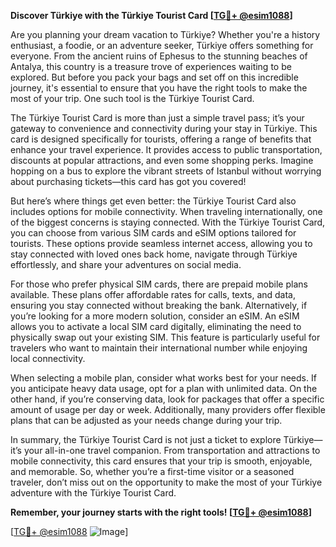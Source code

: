 **Discover Türkiye with the Türkiye Tourist Card [[TG💪+ @esim1088](https://t.me/s/esim1088)]**

Are you planning your dream vacation to Türkiye? Whether you're a history enthusiast, a foodie, or an adventure seeker, Türkiye offers something for everyone. From the ancient ruins of Ephesus to the stunning beaches of Antalya, this country is a treasure trove of experiences waiting to be explored. But before you pack your bags and set off on this incredible journey, it's essential to ensure that you have the right tools to make the most of your trip. One such tool is the Türkiye Tourist Card.

The Türkiye Tourist Card is more than just a simple travel pass; it’s your gateway to convenience and connectivity during your stay in Türkiye. This card is designed specifically for tourists, offering a range of benefits that enhance your travel experience. It provides access to public transportation, discounts at popular attractions, and even some shopping perks. Imagine hopping on a bus to explore the vibrant streets of Istanbul without worrying about purchasing tickets—this card has got you covered!

But here’s where things get even better: the Türkiye Tourist Card also includes options for mobile connectivity. When traveling internationally, one of the biggest concerns is staying connected. With the Türkiye Tourist Card, you can choose from various SIM cards and eSIM options tailored for tourists. These options provide seamless internet access, allowing you to stay connected with loved ones back home, navigate through Türkiye effortlessly, and share your adventures on social media.

For those who prefer physical SIM cards, there are prepaid mobile plans available. These plans offer affordable rates for calls, texts, and data, ensuring you stay connected without breaking the bank. Alternatively, if you’re looking for a more modern solution, consider an eSIM. An eSIM allows you to activate a local SIM card digitally, eliminating the need to physically swap out your existing SIM. This feature is particularly useful for travelers who want to maintain their international number while enjoying local connectivity.

When selecting a mobile plan, consider what works best for your needs. If you anticipate heavy data usage, opt for a plan with unlimited data. On the other hand, if you’re conserving data, look for packages that offer a specific amount of usage per day or week. Additionally, many providers offer flexible plans that can be adjusted as your needs change during your trip.

In summary, the Türkiye Tourist Card is not just a ticket to explore Türkiye—it’s your all-in-one travel companion. From transportation and attractions to mobile connectivity, this card ensures that your trip is smooth, enjoyable, and memorable. So, whether you’re a first-time visitor or a seasoned traveler, don’t miss out on the opportunity to make the most of your Türkiye adventure with the Türkiye Tourist Card.

**Remember, your journey starts with the right tools! [[TG💪+ @esim1088](https://t.me/s/esim1088)]**

[[TG💪+ @esim1088](https://t.me/s/esim1088) ![Image](https://i.postimg.cc/Y0z9fWf4/image.png)]